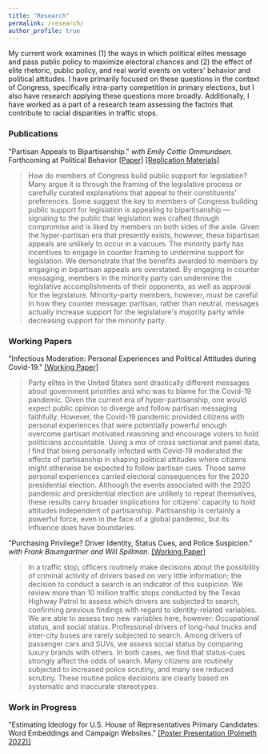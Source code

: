 ```yaml
---
title: "Research"
permalink: /research/
author_profile: true
---
```


My current work examines (1) the ways in which political elites message and pass public policy to maximize electoral chances and (2) the effect of elite rhetoric, public policy, and real world events on voters' behavior and political attitudes. I have primarily focused on these questions in the context of Congress, specifically intra-party competition in primary elections, but I also have research applying these questions more broadly. Additionally, I have worked as a part of a research team assessing the factors that contribute to racial disparities in traffic stops.

### Publications

"Partisan Appeals to Bipartisanship." *with Emily Cottle Ommundsen.*  Forthcoming at Political Behavior [[Paper]](/files/Case%20Cottle%20Partisan%20Appeals%20to%20Bipartisanship.pdf) [[Replication Materials]](https://github.com/crcase/partisan-appeals-to-bipartisanship)

> How do members of Congress build public support for legislation? Many argue it is through the framing of the legislative process or carefully curated explanations that appeal to their constituents' preferences. Some suggest the key to members of Congress building public support for legislation is appealing to bipartisanship — signaling to the public that legislation was crafted through compromise and is liked by members on both sides of the aisle. Given the hyper-partisan era that presently exists, however, these bipartisan appeals are unlikely to occur in a vacuum. The minority party has incentives to engage in counter framing to undermine support for legislation. We demonstrate that the benefits awarded to members by engaging in bipartisan appeals are overstated. By engaging in counter messaging, members in the minority party can undermine the legislative accomplishments of their opponents, as well as approval for the legislature. Minority-party members, however, must be careful in how they counter message: partisan, rather than neutral, messages actually increase support for the legislature's majority party while decreasing support for the minority party.

### Working Papers

"Infectious Moderation: Personal Experiences and Political Attitudes during Covid-19." [[Working Paper]](/files/infectiousmoderation.pdf)

>Party elites in the United States sent drastically different messages about government priorities and who was to blame for the Covid-19 pandemic. Given the current era of hyper-partisanship, one would expect public opinion to diverge and follow partisan messaging faithfully. However, the Covid-19 pandemic provided citizens with personal experiences that were potentially powerful enough overcome partisan motivated reasoning and encourage voters to hold politicians accountable. Using a mix of cross sectional and panel data, I find that being personally infected with Covid-19 moderated the effects of partisanship in shaping political attitudes where citizens might otherwise be expected to follow partisan cues. Those same personal experiences carried electoral consequences for the 2020 presidential election. Although the events associated with the 2020 pandemic and presidential election are unlikely to repeat themselves, these results carry broader implications for citizens' capacity to hold attitudes independent of partisanship. Partisanship is certainly a powerful force, even in the face of a global pandemic, but its influence does have boundaries.


"Purchasing Privilege? Driver Identity, Status Cues, and Police Suspicion." *with Frank Baumgartner and Will Spillman.* [[Working Paper]](/files/PurchasingPrivilege.pdf)

> In a traffic stop, officers routinely make decisions about the possibility of criminal activity of drivers based on very little information; the decision to conduct a search is an indicator of this suspicion. We review more than 10 million traffic stops conducted by the Texas Highway Patrol to assess which drivers are subjected to search, confirming previous findings with regard to identity-related variables. We are able to assess two new variables here, however: Occupational status, and social status. Professional drivers of long-haul trucks and inter-city buses are rarely subjected to search. Among drivers of passenger cars and SUVs, we assess social status by comparing luxury brands with others. In both cases, we find that status-cues strongly affect the odds of search. Many citizens are routinely subjected to increased police scrutiny, and many see reduced scrutiny. These routine police decisions are clearly based on systematic and inaccurate stereotypes.


### Work in Progress

"Estimating Ideology for U.S. House of Representatives Primary Candidates: Word Embeddings and Campaign Websites." [[Poster Presentation (Polmeth 2022)]](/files/case_wordembeddings.pdf)


